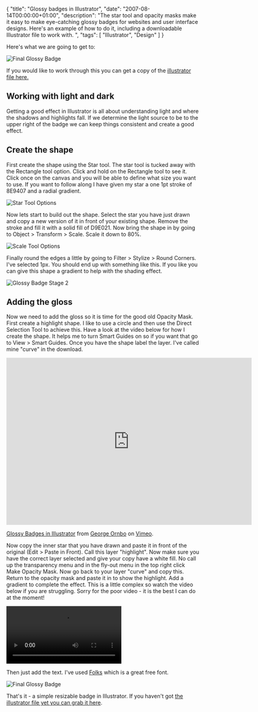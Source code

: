 {
  "title": "Glossy badges in Illustrator",
  "date": "2007-08-14T00:00:00+01:00",
  "description": "The star tool and opacity masks make it easy to make eye-catching glossy badges for websites and user interface designs. Here's an example of how to do it, including a downloadable Illustrator file to work with. ",
  "tags": [
    "Illustrator",
    "Design"
  ]
}

Here's what we are going to get to:

![Final Glossy Badge][1] 

If you would like to work through this you can get a copy of the [illustrator file here.][2]

## Working with light and dark

Getting a good effect in Illustrator is all about understanding light and where the shadows and highlights fall. If we determine the light source to be to the upper right of the badge we can keep things consistent and create a good effect. 

## Create the shape

First create the shape using the Star tool. The star tool is tucked away with the Rectangle tool option. Click and hold on the Rectangle tool to see it. Click once on the canvas and you will be able to define what size you want to use. If you want to follow along I have given my star a one 1pt stroke of 8E9407 and a radial gradient.

![Star Tool Options][3] 

Now lets start to build out the shape. Select the star you have just drawn and copy a new version of it in front of your existing shape. Remove the stroke and fill it with a solid fill of D9E021. Now bring the shape in by going to Object > Transform > Scale. Scale it down to 80%.

![Scale Tool Options][4] 

Finally round the edges a little by going to Filter > Stylize > Round Corners. I've selected 1px. You should end up with something like this. If you like you can give this shape a gradient to help with the shading effect.

![Glossy Badge Stage 2][5] 

## Adding the gloss

Now we need to add the gloss so it is time for the good old Opacity Mask. First create a highlight shape. I like to use a circle and then use the Direct Selection Tool to achieve this. Have a look at the video below for how I create the shape. It helps me to turn Smart Guides on so if you want that go to View > Smart Guides. Once you have the shape label the layer. I've called mine "curve" in the download. 

<iframe src="https://player.vimeo.com/video/32934091?title=0&amp;byline=0&amp;portrait=0" width="640" height="436" frameborder="0" webkitAllowFullScreen mozallowfullscreen allowFullScreen></iframe><p><a href="https://vimeo.com/32934091">Glossy Badges in Illustrator</a> from <a href="https://vimeo.com/shapeshed">George Ornbo</a> on <a href="https://vimeo.com">Vimeo</a>.</p>

Now copy the inner star that you have drawn and paste it in front of the original (Edit > Paste in Front). Call this layer "highlight". Now make sure you have the correct layer selected and give your copy have a white fill. No call up the transparency menu and in the fly-out menu in the top right click Make Opacity Mask. Now go back to your layer "curve" and copy this. Return to the opacity mask and paste it in to show the highlight. Add a gradient to complete the effect. This is a little complex so watch the video below if you are struggling. Sorry for the poor video - it is the best I can do at the moment!

<video controls>
  <source src="http://cdn.shapeshed.com/movies/mp4/opacity_mask.mp4" type='video/mp4; codecs="avc1.42E01E, mp4a.40.2"' />
  <source src="http://cdn.shapeshed.com/movies/ogv/opacity_mask.ogv" type='video/ogg; codecs="theora, vorbis"' />
  To view this video you need the latest version of <a href="http://www.apple.com/safari/">Safari</a>, <a href="http://www.mozilla.com/firefox/">Firefox</a> or <a href="http://www.google.com/chrome">Chrome</a>. Alterantively download the videos and watch them offline. <a href="/movies/mp4/opacity_mask.mp4">Windows / Mac (mp4)</a>, <a href="/movies/ogv/opacity_mask.ogv">Linux (ogv)</a>
</video>

Then just add the text. I've used [Folks][6] which is a great free font.

![Final Glossy Badge][1] 

That's it - a simple resizable badge in Illustrator. If you haven't got [the illustrator file yet you can grab it here][2].

 [1]: /images/articles/glossy_badge_final.png 
 [2]: http://cdn.shapeshed.com/downloads/glossy_badge.ai
 [3]: /images/articles/star_tool_options.jpg 
 [4]: /images/articles/scale_options.jpg
 [5]: /images/articles/glossy_button_stage_2.png 
 [6]: http://www.dafont.com/folks.font

